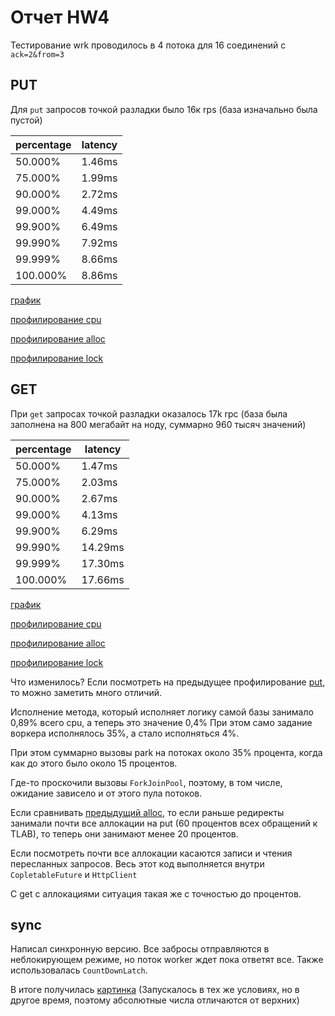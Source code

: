 # Отчет HW4

Тестирование wrk проводилось в 4 потока для 16 соединений с `ack=2&from=3`

## PUT

Для `put` запросов точкой разладки было 16к rps (база изначально была пустой)

| percentage  | latency |
|-------------| ----|
| 50.000%  |  1.46ms |
| 75.000%  |  1.99ms |
| 90.000%  |  2.72ms |
| 99.000%  |  4.49ms |
| 99.900%  |  6.49ms |
| 99.990%  |  7.92ms |
| 99.999%  |  8.66ms |
| 100.000%  |  8.86ms |

[график](https://disk.yandex.ru/i/Ayg7t1u3g8AoKg)

[профилирование cpu](https://disk.yandex.ru/d/KCmrwW5bOi9-gg)

[профилирование alloc](https://disk.yandex.ru/d/3YvQmU6zERjAOQ)

[профилирование lock](https://disk.yandex.ru/d/rNXn4J7LL4kZVw)

## GET

При `get` запросах точкой разладки оказалось 17k rpc (база была заполнена на 800 мегабайт на ноду, суммарно 960 тысяч значений)

| percentage | latency |
| ---------- | ------- |
| 50.000% |    1.47ms |
| 75.000% |    2.03ms |
| 90.000% |    2.67ms |
| 99.000% |    4.13ms |
| 99.900% |    6.29ms |
| 99.990% |   14.29ms |
| 99.999% |   17.30ms |
| 100.000% |   17.66ms |

[график](https://disk.yandex.ru/i/oLhmEo2s_s74-g)

[профилирование cpu](https://disk.yandex.ru/d/qGeFGb321YH2RQ)

[профилирование alloc](https://disk.yandex.ru/d/fRJGPqU8zZldVA)

[профилирование lock](https://disk.yandex.ru/d/-2dAsxyVSQVMeQ)


Что изменилось? Если посмотреть на предыдущее профилирование [put](https://disk.yandex.ru/d/Evdm1hsgjZziwA), то можно заметить много отличий.

Исполнение метода, который исполняет логику самой базы занимало 0,89% всего cpu, а теперь это значение 0,4%
При этом само задание воркера исполнялось 35%, а стало исполняться 4%.

При этом суммарно вызовы park на потоках около 35% процента, когда как до этого было около 15 процентов.

Где-то проскочили вызовы `ForkJoinPool`, поэтому, в том числе, ожидание зависело и от этого пула потоков.

Если сравнивать [предыдущий alloc](https://disk.yandex.ru/d/gE_920JbDpDPHQ), то если раньше редиректы занимали почти все аллокации на put (60 процентов всех обращений к TLAB), то теперь они занимают менее 20 процентов.

Если посмотреть почти все аллокации касаются записи и чтения пересланных запросов. Весь этот код выполняется внутри `CopletableFuture` и `HttpClient`

С get c аллокациями ситуация такая же с точностью до процентов.


## sync

Написал синхронную версию. Все забросы отправляются в неблокирующем режиме, но поток worker ждет пока ответят все.
Также использовалась `CountDownLatch`.

В итоге получилась [картинка](https://disk.yandex.ru/i/pzXkxq6ePzFlAA) (Запускалось в тех же условиях, но в другое время, поэтому абсолютные числа отличаются от верхних)